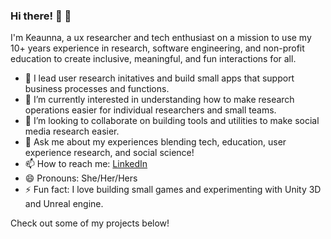 ### Hi there! 👋 👋 

I'm Keaunna, a ux researcher and tech enthusiast on a mission to use my 10+ years experience in research, software engineering, and non-profit education to create inclusive, meaningful, and fun interactions for all.

- 🔭 I lead user research initatives and build small apps that support business processes and functions. 
- 🌱 I’m currently interested in understanding how to make research operations easier for individual researchers and small teams.
- 👯 I’m looking to collaborate on building tools and utilities to make social media research easier. 
- 💬 Ask me about my experiences blending tech, education, user experience research, and social science! 
- 📫 How to reach me:  [LinkedIn](https://www.linkedin.com/in/keaunnacleveland/)
- 😄 Pronouns: She/Her/Hers
- ⚡ Fun fact: I love building small games and experimenting with Unity 3D and Unreal engine.

Check out some of my projects below!

